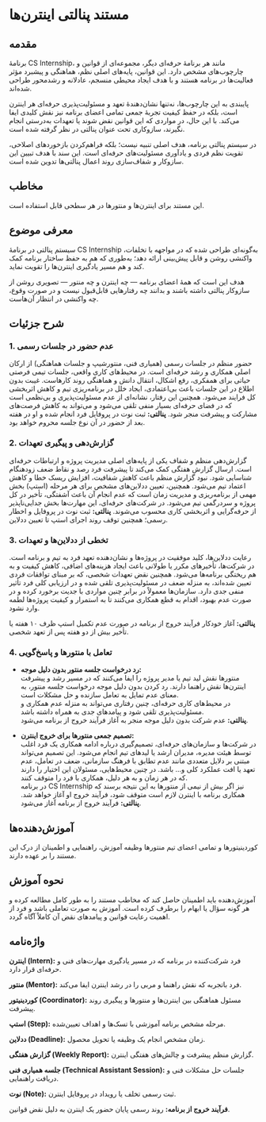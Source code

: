# مستند پنالتی اینترن‌ها

## مقدمه

برنامهٔ CS Internship، مانند هر برنامهٔ حرفه‌ای دیگر، مجموعه‌ای از قوانین و چارچوب‌های مشخص دارد. این قوانین، پایه‌های اصلی نظم، هماهنگی و پیشبرد مؤثر فعالیت‌ها در برنامه هستند و با هدف ایجاد محیطی منسجم، عادلانه و رشد‌محور طراحی شده‌اند.

پایبندی به این چارچوب‌ها، نه‌تنها نشان‌دهندهٔ تعهد و مسئولیت‌پذیری حرفه‌ای هر اینترن است، بلکه در حفظ کیفیت تجربهٔ جمعی تمامی اعضای برنامه نیز نقش کلیدی ایفا می‌کند. با این حال، در مواردی که این قوانین نقض شوند یا تعهدات به‌درستی انجام نگیرند، سازوکاری تحت عنوان پنالتی در نظر گرفته شده است.

در سیستم پنالتی برنامه، هدف اصلی تنبیه نیست؛ بلکه فراهم‌کردن بازخوردهای اصلاحی، تقویت نظم فردی و یادآوری مسئولیت‌های حرفه‌ای است. این سند با هدف تبیین این سازوکار و شفاف‌سازی روند اعمال پنالتی‌ها تدوین شده است.

## مخاطب

این مستند برای اینترن‌ها و منتورها در هر سطحی قابل استفاده است.

## معرفی موضوع

سیستم پنالتی در برنامهٔ CS Internship به‌گونه‌ای طراحی شده که در مواجهه با تخلفات، واکنشی روشن و قابل پیش‌بینی ارائه دهد؛ به‌طوری که هم به حفظ ساختار برنامه کمک کند و هم مسیر یادگیری اینترن‌ها را تقویت نماید.

هدف این است که همهٔ اعضای برنامه — چه اینترن و چه منتور — تصویری روشن از سازوکار پنالتی داشته باشند و بدانند چه رفتارهایی قابل‌قبول نیست و در صورت وقوع، چه واکنشی در انتظار آن‌هاست.

## شرح جزئیات

### 1. عدم حضور در جلسات رسمی

حضور منظم در جلسات رسمی (همیاری فنی، منتورشیپ و جلسات هماهنگی) از ارکان اصلی همکاری و رشد حرفه‌ای است. در محیط‌های کاری واقعی، جلسات تیمی فرصتی حیاتی برای همفکری، رفع اشکال، انتقال دانش و هماهنگی روند کارهاست. غیبت بدون اطلاع در این جلسات باعث بی‌اعتمادی، ایجاد خلل در برنامه‌ریزی تیم و کاهش اثربخشی کل فرایند می‌شود. همچنین این رفتار، نشانه‌ای از عدم مسئولیت‌پذیری و بی‌نظمی است که در فضای حرفه‌ای بسیار منفی تلقی می‌شود و می‌تواند به کاهش فرصت‌های مشارکت و پیشرفت منجر شود.
**پنالتی:** ثبت نوت در پروفایل فرد انجام شده و او در هفته بعد از حضور در آن نوع جلسه محروم خواهد بود.

### 2. گزارش‌دهی و پیگیری تعهدات

گزارش‌دهی منظم و شفاف یکی از پایه‌های اصلی مدیریت پروژه و ارتباطات حرفه‌ای است. ارسال گزارش هفتگی کمک می‌کند تا پیشرفت فرد رصد و نقاط ضعف زودهنگام شناسایی شود. نبود گزارش منظم باعث کاهش شفافیت، افزایش ریسک خطا و کاهش اعتماد تیم می‌شود. همچنین، تعیین ددلاین‌های مشخص برای هر مرحله (استپ) بخش مهمی از برنامه‌ریزی و مدیریت زمان است که عدم انجام آن باعث آشفتگی، تأخیر در کل پروژه و سردرگمی تیم می‌شود. در شرکت‌های حرفه‌ای، این مهارت‌ها بخش جدایی‌ناپذیر از حرفه‌گرایی و اثربخشی کاری محسوب می‌شوند.
**پنالتی:** ثبت نوت در پروفایل و اخطار رسمی؛ همچنین توقف روند اجرای استپ تا تعیین ددلاین.

### 3. تخطی از ددلاین‌ها و تعهدات

رعایت ددلاین‌ها، کلید موفقیت در پروژه‌ها و نشان‌دهنده تعهد فرد به تیم و برنامه است. در شرکت‌ها، تأخیرهای مکرر یا طولانی باعث ایجاد هزینه‌های اضافی، کاهش کیفیت و به هم ریختگی برنامه‌ها می‌شود. همچنین نقض تعهدات شخصی، که بر مبنای توافقات فردی تعیین شده‌اند، به منزله ضعف در مسئولیت‌پذیری تلقی شده و در ارزیابی کلی فرد تأثیر منفی جدی دارد. سازمان‌ها معمولاً در برابر چنین مواردی با جدیت برخورد کرده و در صورت عدم بهبود، اقدام به قطع همکاری می‌کنند تا به استمرار و کیفیت پروژه‌ها لطمه وارد نشود.

**پنالتی:** آغاز خودکار فرآیند خروج از برنامه در صورت عدم تکمیل استپ ظرف ۱۰ هفته یا تأخیر بیش از دو هفته پس از تعهد شخصی.

### 4. تعامل با منتورها و پاسخ‌گویی


- **رد درخواست جلسه منتور بدون دلیل موجه:**  
  منتورها نقش لید تیم یا مدیر پروژه را ایفا می‌کنند که در مسیر رشد و پیشرفت اینترن‌ها نقش راهنما دارند. رد کردن بدون دلیل موجه درخواست جلسه منتور، به معنای عدم تمایل به تعامل سازنده و حل مشکلات است.  
  در محیط‌های کاری حرفه‌ای، چنین رفتاری می‌تواند به منزله عدم همکاری و مسئولیت‌پذیری تلقی شود و پیامدهای جدی به همراه داشته باشد.  
  **پنالتی:** عدم شرکت بدون دلیل موجه منجر به آغاز فرآیند خروج از برنامه می‌شود.

- **تصمیم جمعی منتورها برای خروج اینترن:**  
  در شرکت‌ها و سازمان‌های حرفه‌ای، تصمیم‌گیری درباره ادامه همکاری یک فرد اغلب توسط هیئت مدیره، مدیران ارشد یا لیدهای تیم انجام می‌شود. این تصمیم می‌تواند مبتنی بر دلایل متعددی مانند عدم تطابق با فرهنگ سازمانی، ضعف در تعامل، عدم تعهد یا افت عملکرد کلی و... باشد. در چنین محیط‌هایی، مسئولان این اختیار را دارند که در هر زمان و به هر دلیل، همکاری با فرد را متوقف کنند.  
  در برنامه CS Internship نیز اگر بیش از نیمی از منتورها به این نتیجه برسند که همکاری برنامه با اینترن لازم است متوقف شود، فرآیند خروج او آغاز خواهد شد.
  **پنالتی:** فرآیند خروج از برنامه آغاز می‌شود.


## آموزش‌دهنده‌ها

کوردینیتورها و تمامی اعضای تیم منتورها وظیفه آموزش، راهنمایی و اطمینان از درک این مستند را بر عهده دارند.

## نحوه آموزش

آموزش‌دهنده باید اطمینان حاصل کند که مخاطب مستند را به طور کامل مطالعه کرده و هر گونه سؤال یا ابهام را برطرف کرده است. آموزش به صورت تعاملی باشد و فرد از اهمیت رعایت قوانین و پیامدهای نقض آن کاملاً آگاه گردد.

## واژه‌نامه

**اینترن (Intern):** فرد شرکت‌کننده در برنامه که در مسیر یادگیری مهارت‌های فنی و حرفه‌ای قرار دارد.

**منتور (Mentor):** فرد باتجربه که نقش راهنما و مربی را در رشد اینترن ایفا می‌کند.

**کوردینیتور (Coordinator):** مسئول هماهنگی بین اینترن‌ها و منتورها و پیگیری روند پیشرفت.

**استپ (Step):** مرحله مشخص برنامه آموزشی با تسک‌ها و اهداف تعیین‌شده.

**ددلاین (Deadline):** زمان مشخص انجام یک وظیفه یا تحویل محصول.

**گزارش هفتگی (Weekly Report):** گزارش منظم پیشرفت و چالش‌های هفتگی اینترن.

**جلسه همیاری فنی (Technical Assistant Session):** جلسات حل مشکلات فنی و دریافت راهنمایی.

**نوت (Note):** ثبت رسمی تخلف یا رویداد در پروفایل اینترن.

**فرآیند خروج از برنامه:** روند رسمی پایان حضور یک اینترن به دلیل نقض قوانین.

